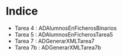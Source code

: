 # Indice
- Tarea 4  : ADAlumnosEnFicherosBinarios
- Tarea 5  : ADAlumnosEnFicherosTarea5
- Tarea 7  : ADGenerarXMLTarea7
- Tarea 7b : ADGenerarXMLTarea7b

